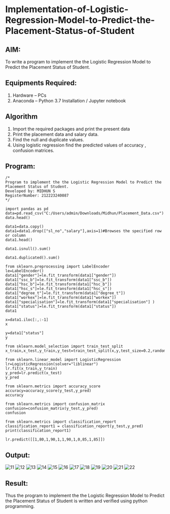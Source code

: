# Implementation-of-Logistic-Regression-Model-to-Predict-the-Placement-Status-of-Student

## AIM:
To write a program to implement the the Logistic Regression Model to Predict the Placement Status of Student.

## Equipments Required:
1. Hardware – PCs
2. Anaconda – Python 3.7 Installation / Jupyter notebook

## Algorithm
1. Import the required packages and print the present data
2. Print the placement data and salary data.
3. Find the null and duplicate values.
4. Using logistic regression find the predicted values of accuracy , confusion matrices.

## Program:
```
/*
Program to implement the the Logistic Regression Model to Predict the Placement Status of Student.
Developed by: MIDHUN S
RegisterNumber: 212223240087
*/

import pandas as pd
data=pd.read_csv("C:/Users/admin/Downloads/Midhun/Placement_Data.csv")
data.head()

data1=data.copy()
data1=data1.drop(["sl_no","salary"],axis=1)#Browses the specified row or column
data1.head()

data1.isnull().sum()

data1.duplicated().sum()

from sklearn.preprocessing import LabelEncoder
le=LabelEncoder()
data1["gender"]=le.fit_transform(data1["gender"])
data1["ssc_b"]=le.fit_transform(data1["ssc_b"])
data1["hsc_b"]=le.fit_transform(data1["hsc_b"])
data1["hsc_s"]=le.fit_transform(data1["hsc_s"])
data1["degree_t"]=le.fit_transform(data1["degree_t"])
data1["workex"]=le.fit_transform(data1["workex"])
data1["specialisation"]=le.fit_transform(data1["specialisation"] )     
data1["status"]=le.fit_transform(data1["status"])
data1 

x=data1.iloc[:,:-1]
x

y=data1["status"]
y

from sklearn.model_selection import train_test_split
x_train,x_test,y_train,y_test=train_test_split(x,y,test_size=0.2,random_state=0)

from sklearn.linear_model import LogisticRegression
lr=LogisticRegression(solver="liblinear")
lr.fit(x_train,y_train)
y_pred=lr.predict(x_test)
y_pred

from sklearn.metrics import accuracy_score
accuracy=accuracy_score(y_test,y_pred)
accuracy

from sklearn.metrics import confusion_matrix
confusion=confusion_matrix(y_test,y_pred)
confusion

from sklearn.metrics import classification_report
classification_report1 = classification_report(y_test,y_pred)
print(classification_report1)

lr.predict([[1,80,1,90,1,1,90,1,0,85,1,85]])
```

## Output:
![11](https://github.com/23003250/Implementation-of-Logistic-Regression-Model-to-Predict-the-Placement-Status-of-Student/assets/139331462/99c5e42c-e37b-4729-b177-1eb035096776)
![12](https://github.com/23003250/Implementation-of-Logistic-Regression-Model-to-Predict-the-Placement-Status-of-Student/assets/139331462/f3422c1f-8aed-47f4-af06-4af0b4cdfe92)
![13](https://github.com/23003250/Implementation-of-Logistic-Regression-Model-to-Predict-the-Placement-Status-of-Student/assets/139331462/4b012cec-3cb0-488c-8ece-95953ce94c52)
![14](https://github.com/23003250/Implementation-of-Logistic-Regression-Model-to-Predict-the-Placement-Status-of-Student/assets/139331462/2418b531-794b-4710-9547-974328e86725)
![15](https://github.com/23003250/Implementation-of-Logistic-Regression-Model-to-Predict-the-Placement-Status-of-Student/assets/139331462/5f5ee347-465a-429d-9f95-1811be46f288)
![16](https://github.com/23003250/Implementation-of-Logistic-Regression-Model-to-Predict-the-Placement-Status-of-Student/assets/139331462/c0487ce5-46a0-47fa-ac9f-d540b780a93a)
![17](https://github.com/23003250/Implementation-of-Logistic-Regression-Model-to-Predict-the-Placement-Status-of-Student/assets/139331462/594200e1-7b2f-4380-9575-d00827d75896)
![18](https://github.com/23003250/Implementation-of-Logistic-Regression-Model-to-Predict-the-Placement-Status-of-Student/assets/139331462/7d28a49d-1b5a-4f67-8adf-6a7bb5c71c72)
![19](https://github.com/23003250/Implementation-of-Logistic-Regression-Model-to-Predict-the-Placement-Status-of-Student/assets/139331462/fee40242-4269-4b2b-8d05-c6690b05ccdc)
![20](https://github.com/23003250/Implementation-of-Logistic-Regression-Model-to-Predict-the-Placement-Status-of-Student/assets/139331462/f863daec-deef-4480-8730-b7d9220fceea)
![21](https://github.com/23003250/Implementation-of-Logistic-Regression-Model-to-Predict-the-Placement-Status-of-Student/assets/139331462/6edfe502-2ed9-406d-b1e0-806a84fd5122)
![22](https://github.com/23003250/Implementation-of-Logistic-Regression-Model-to-Predict-the-Placement-Status-of-Student/assets/139331462/f39c2775-e274-491e-b2ec-dc112a28474b)




## Result:
Thus the program to implement the the Logistic Regression Model to Predict the Placement Status of Student is written and verified using python programming.
